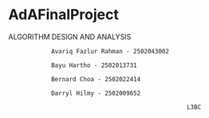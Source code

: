 # AdAFinalProject

ALGORITHM DESIGN AND ANALYSIS

                Avariq Fazlur Rahman - 2502043002

                Bayu Hartho - 2502013731

                Bernard Choa - 2502022414

                Darryl Hilmy - 2502009652

                                                      L3BC
